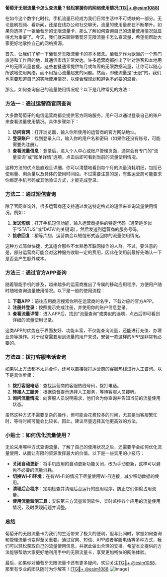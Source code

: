 **葡萄牙无限流量卡怎么查流量？轻松掌握你的网络使用情况[[TG💪+ @esim1088](https://t.me/s/esim1088)]**

在如今这个数字化时代，手机流量已经成为我们日常生活中不可或缺的一部分。无论是刷视频、看新闻，还是在线办公和社交聊天，流量的使用量都在不断攀升。如果你选择了一张葡萄牙的无限流量卡，那么了解如何查询自己的流量使用情况就显得尤为重要了。今天，我们就来聊聊葡萄牙无限流量卡怎么查流量，希望能帮助大家更好地掌控自己的网络资源。

首先，让我们了解一下葡萄牙无限流量卡的基本概念。葡萄牙作为欧洲的一个热门旅游和工作目的地，其通信市场非常发达。许多运营商都推出了针对游客和本地用户的无限流量套餐。这些套餐通常提供每月或每周的无限数据流量，让你可以随心所欲地使用网络，而不用担心流量超支的问题。然而，即便流量是“无限”的，我们也需要知道自己的实际使用情况，以便合理规划和避免不必要的浪费。

那么，如何查询自己的流量使用情况呢？以下是几种常见的方法：

### 方法一：通过运营商官网查询

大多数葡萄牙的电信运营商都会提供官方网站服务，用户可以通过登录自己的账户来查看流量使用情况。具体步骤如下：

1. **访问官网**：打开浏览器，输入你所使用的运营商的官方网站地址。
2. **登录账户**：找到登录入口，输入你的用户名和密码（如果你还没有账号，可能需要先注册）。
3. **查看流量信息**：登录后，进入个人中心或账户管理页面，通常会有专门的“流量查询”或“账单详情”选项，点击后即可看到当前的流量使用情况。

这种方法的优点是直观且详细，你可以清楚地看到每个月的流量消耗明细，包括已使用量、剩余量以及具体的使用时间段。不过需要注意的是，有些运营商可能要求你绑定手机号码或其他验证方式，才能完成登录。

### 方法二：通过短信查询

除了官网查询外，很多运营商还支持通过发送特定格式的短信来查询流量使用情况。例如：

1. **发送短信**：打开手机短信功能，输入运营商提供的特定代码（通常是类似于“STATUS”或“DATA”的关键词），然后发送到运营商的服务号码。
2. **接收回复**：稍等片刻，运营商会以短信形式返回你的流量使用情况。

这种方式简单快捷，尤其适合那些不太熟悉互联网操作的人群。不过，要注意的是，部分运营商可能会对这种服务收取一定的费用，因此在使用前最好先确认一下是否会产生额外成本。

### 方法三：通过官方APP查询

随着智能手机的普及，越来越多的运营商推出了专属的移动应用程序，方便用户随时随地查询流量使用情况。以下是一般的使用流程：

1. **下载APP**：前往应用商店搜索你所在运营商的名字，下载对应的官方APP。
2. **注册并登录**：按照提示完成注册，并使用你的账户信息登录。
3. **查看流量详情**：进入APP后，找到“流量查询”或类似的选项，点击后即可看到详细的流量使用记录。

这类APP的优势在于界面友好、功能丰富，不仅能查询流量，还能进行充值、办理业务等操作。对于经常需要用到流量的用户来说，安装一款这样的APP是非常有必要的。

### 方法四：拨打客服电话查询

如果以上方法都不太适合你，还可以直接拨打运营商的客服热线进行人工咨询。以下是具体步骤：

1. **拨打客服电话**：查找运营商的客服热线号码，拨打电话。
2. **转接人工服务**：根据语音提示选择人工服务，等待客服人员接听。
3. **询问流量情况**：向客服人员说明需求，他们会为你查询并告知当前的流量使用状态。

虽然这种方式不需要复杂的操作，但可能会花费较多的时间，尤其是当客服繁忙时，等待时间可能会比较长。因此，建议尽量选择其他更高效的方法。

### 小贴士：如何优化流量使用？

无论采用哪种方式查询流量，了解了自己的使用状况之后，还需要学会如何优化流量使用，从而让有限的资源发挥最大的价值。以下是一些实用的小技巧：

- **关闭自动更新**：将手机应用的自动更新功能关闭，改为手动更新，这样可以避免不必要的流量消耗。
- **切换Wi-Fi环境**：在有Wi-Fi的情况下尽量使用Wi-Fi连接，减少移动数据的使用。
- **清理后台程序**：定期检查并清理后台运行的应用程序，防止它们偷偷占用流量。
- **使用流量监测工具**：安装第三方流量监测软件，实时监控各个应用的流量使用情况，及时发现问题并调整。

### 总结

葡萄牙的无限流量卡为我们的生活带来了极大的便利，但与此同时，掌握如何查询和管理流量也变得至关重要。通过官网、短信、APP或者客服电话等多种方式，我们可以轻松获取自己的流量使用信息，并据此做出合理的安排。希望本文提供的方法能够帮助大家更好地利用手中的无限流量卡，享受更加畅快的网络体验。

最后，如果你对葡萄牙无限流量卡还有更多疑问，欢迎关注[TG💪+ @esim1088](https://t.me/s/esim1088)，那里有专业的团队随时为你解答！[[TG💪+ @esim1088](https://t.me/s/esim1088) ![Image](https://i.postimg.cc/4NQfJmqS/Snipaste-2025-05-13-00-14-12.png)]